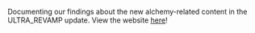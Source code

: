 Documenting our findings about the new alchemy-related content in the ULTRA_REVAMP update.
View the website [here](https://ultrakill-alchemy.github.io/)!
